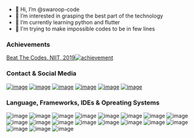 - 👋 Hi, I’m @swaroop-code
- 👀 I’m interested in grasping the best part of the technology
- 🌱 I’m currently learning python and flutter
- 💞️ I'm trying to make impossible codes to be in few lines
<!---
swaroop-code/swaroop-code is a ✨ special ✨ repository because its `README.md` (this file) appears on your GitHub profile.
You can click the Preview link to take a look at your changes.
--->
### Achievements

<a href="https://www.flaticon.com/free-icons/achievement" target="_blank" title="NIIT">Beat The Codes, NIIT, 2019![achievement](https://user-images.githubusercontent.com/85160238/165889087-0b70294d-5c36-41d2-963c-b31f92299c22.png)</a> 

### Contact & Social Media
<a href="https://www.facebook.com/swaroop.code/" target="_blank">![image](https://img.shields.io/badge/Facebook-1877F2?style=for-the-badge&logo=facebook&logoColor=white)</a>
<a href="https://api.whatsapp.com/send?phone=917007759170" target="_blank">![image](https://img.shields.io/badge/WhatsApp-25D366?style=for-the-badge&logo=whatsapp&logoColor=white)</a>
<a href="https://t.me/swaroop_code" target="_blank">![image](https://img.shields.io/badge/Telegram-2CA5E0?style=for-the-badge&logo=telegram&logoColor=white)</a>
<a href="https://www.instagram.com/musified_rhythm/" target="_blank">![image](https://img.shields.io/badge/Instagram-E4405F?style=for-the-badge&logo=instagram&logoColor=white)</a>
<a href="https://www.linkedin.com/in/swaroop-singh-56952b1a1/" target="_blank">![image](https://img.shields.io/badge/LinkedIn-0077B5?style=for-the-badge&logo=linkedin&logoColor=white)</a>
<a href="https://twitter.com/swaroop_code" target="_blank">![image](https://img.shields.io/badge/Twitter-1DA1F2?style=for-the-badge&logo=twitter&logoColor=white)</a>

### Language, Frameworks, IDEs & Opreating Systems
![image](https://img.shields.io/badge/C%2B%2B-00599C?style=for-the-badge&logo=c%2B%2B&logoColor=white)
![image](https://img.shields.io/badge/HTML5-E34F26?style=for-the-badge&logo=html5&logoColor=white)
![image](https://img.shields.io/badge/SQLite-07405E?style=for-the-badge&logo=sqlite&logoColor=white)
![image](https://img.shields.io/badge/MySQL-00000F?style=for-the-badge&logo=mysql&logoColor=white)
![image](https://img.shields.io/badge/Git-F05032?style=for-the-badge&logo=git&logoColor=white)
![image](https://img.shields.io/badge/OpenCV-27338e?style=for-the-badge&logo=OpenCV&logoColor=white)
![image](https://img.shields.io/badge/Visual_Studio_Code-0078D4?style=for-the-badge&logo=visual%20studio%20code&logoColor=white)
![image](https://img.shields.io/badge/Android_Studio-3DDC84?style=for-the-badge&logo=android-studio&logoColor=white)
![image](https://img.shields.io/badge/Terminal-4D4D4D?style=for-the-badge&logo=windows-terminal&logoColor=white)
![image](https://img.shields.io/badge/sublime_text-%23575757.svg?&style=for-the-badge&logo=sublime-text&logoColor=important)
![image](https://img.shields.io/badge/IntelliJIDEA-000000.svg?style=for-the-badge&logo=intellij-idea&logoColor=white)
![image](https://img.shields.io/badge/PowerShell-5391FE?style=for-the-badge&logo=PowerShell&logoColor=white)
![image](https://img.shields.io/badge/Notepad++-90E59A.svg?style=for-the-badge&logo=notepad%2B%2B&logoColor=black)
![image](https://img.shields.io/badge/iOS-000000?style=for-the-badge&logo=ios&logoColor=white)
![image](https://img.shields.io/badge/Android-3DDC84?style=for-the-badge&logo=android&logoColor=white)
![image](https://img.shields.io/badge/Ubuntu-E95420?style=for-the-badge&logo=ubuntu&logoColor=white)
![image](https://img.shields.io/badge/Windows10-0078D6?style=for-the-badge&logo=windows&logoColor=white)
![image](https://img.shields.io/badge/Windows7-38B2AC?style=for-the-badge&logo=windows&logoColor=white)
![image](https://img.shields.io/badge/Windows_XP-003399?style=for-the-badge&logo=windows-xp&logoColor=white)
